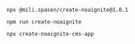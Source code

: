 ````npx @mili.spasen/create-noaignite@1.0.1````

```npm run create-noaignite```


```npx create-noaignite-cms-app```

